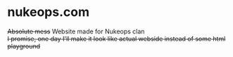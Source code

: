 # nukeops.com
~~Absolute mess~~ Website made for Nukeops clan  
~~I promise, one day I'll make it look like actual webside instead of some html playground~~  


